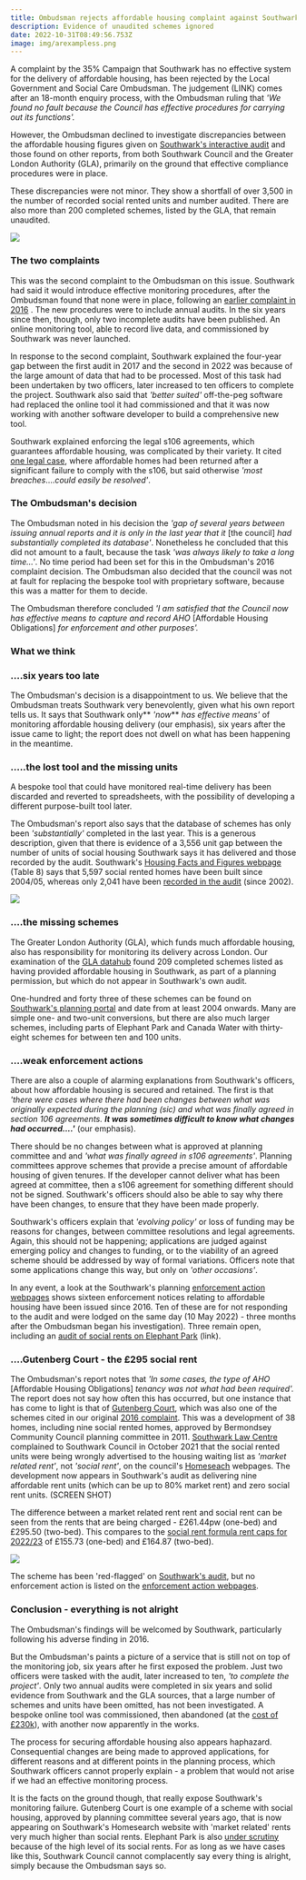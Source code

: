 ```yaml
---
title: Ombudsman rejects affordable housing complaint against Southwark
description: Evidence of unaudited schemes ignored
date: 2022-10-31T08:49:56.753Z
image: img/arexampless.png
---
```

A complaint by the 35% Campaign that Southwark has no effective system for the delivery of affordable housing, has been rejected by the Local Government and Social Care Ombudsman.  The judgement (LINK) comes after an 18-month enquiry process, with the Ombudsman ruling that *'We found no fault because the Council has effective procedures for carrying out its functions'.*

However, the Ombudsman declined to investigate discrepancies between the affordable housing figures given on [Southwark's interactive audit](https://urldefense.com/v3/__https://app.powerbi.com/view?r=eyJrIjoiODIzNTdiMGUtMDAxNS00NGI1LThjY2EtYjBjMWQwYzcxMzQ2IiwidCI6ImNhZjg2Y2IxLThjYTItNDU0NS1hNGRkLWYzNTlkMDM5MGEwOCJ9&pageName=ReportSection__;!!Ou-zFulSALS7ubxZ2oj45Dg!Vqi3bagEzmK7icBcQgGm18ZQk8FHJAYsCVjB_M_V6G6fzAaRhemokxPlAzcnrCU09xxdfdKYI2SsLLc63Oa-DmfMFJGVKA$) and those found on other reports, from both Southwark Council and the Greater London Authority (GLA), primarily on the ground that effective compliance procedures were in place.

These discrepancies were not minor.  They show a shortfall of over 3,500 in the number of recorded social rented units and number audited.  There are also more than 200 completed schemes, listed by the GLA, that remain unaudited.  

![](https://35percent.org/img/2041.png)

### The two complaints

This was the second complaint to the Ombudsman on this issue.  Southwark had said it would introduce effective monitoring procedures, after the Ombudsman found that none were in place, following an [earlier complaint in 2016](https://www.35percent.org/posts/2016-12-12-ombudsman-slams-southwark-for-no-s106-monitoring/) .  The new procedures were to include annual audits.  In the six years since then, though, only two incomplete audits have been published.  An online monitoring tool, able to record live data, and commissioned by Southwark was never launched.

In response to the second complaint, Southwark explained the four-year gap between the first audit in 2017 and the second in 2022 was because of the large amount of data that had to be processed.  Most of this task had been undertaken by two officers, later increased to ten officers to complete the project.  Southwark also said that *'better suited'* off-the-peg software had replaced the online tool it had commissioned and that it was now working with another software developer to build a comprehensive new tool.

Southwark explained enforcing the legal s106 agreements, which guarantees affordable housing, was complicated by their variety.  It cited [one legal case](https://www.35percent.org/posts/2017-06-20-signal-tower-embarrassment-southwark-pays-for-lost-affordable-housing/), where affordable homes had been returned after a significant failure to comply with the s106, but said otherwise *'most breaches*....*could easily be resolved'*. 

### The Ombudsman's decision

The Ombudsman noted in his decision the *'gap of several years between issuing annual reports* *and it is only in the last year that it* \[the council] *had substantially completed its database'*.  Nonetheless he concluded that this did not amount to a fault, because the task *'was always likely to take a long time...'*.   No time period had been set for this in the Ombudsman's 2016 complaint decision.  The Ombudsman also decided that the council was not at fault for replacing the bespoke tool with proprietary software, because this was a matter for them to decide.

The Ombudsman therefore concluded *'I am satisfied that the Council now has effective means to capture and record AHO* \[Affordable Housing Obligations] *for enforcement and other purposes'.*

### What we think

### ....six years too late

The Ombudsman's decision is a disappointment to us.  We believe that the Ombudsman treats Southwark very benevolently, given what his own report tells us.  It says that Southwark only** *'now*** *has effective means'* of monitoring affordable housing delivery (our emphasis), six years after the issue came to light; the report does not dwell on what has been happening in the meantime.  

### .....the lost tool and the missing units

A bespoke tool that could have monitored real-time delivery has been discarded and reverted to spreadsheets, with the possibility of developing a different purpose-built tool later.  

The Ombudsman's report also says that the database of schemes has only been *'substantially'* completed in the last year.  This is a generous description, given that there is evidence of a 3,556 unit gap between the number of units of social housing Southwark says it has delivered  and those recorded by the audit.  Southwark's [Housing Facts and Figures webpage](https://www.southwark.gov.uk/planning-and-building-control/planning-policy-and-transport-policy/monitoring/authority-monitoring-report/housing?chapter=4) (Table 8) says that 5,597 social rented homes have been built since 2004/05, whereas only 2,041 have been [recorded in the audit](https://urldefense.com/v3/__https://app.powerbi.com/view?r=eyJrIjoiODIzNTdiMGUtMDAxNS00NGI1LThjY2EtYjBjMWQwYzcxMzQ2IiwidCI6ImNhZjg2Y2IxLThjYTItNDU0NS1hNGRkLWYzNTlkMDM5MGEwOCJ9&pageName=ReportSection__;!!Ou-zFulSALS7ubxZ2oj45Dg!Vqi3bagEzmK7icBcQgGm18ZQk8FHJAYsCVjB_M_V6G6fzAaRhemokxPlAzcnrCU09xxdfdKYI2SsLLc63Oa-DmfMFJGVKA$)  (since 2002).

![](https://35percent.org/img/screenshot_southwark_housing_facts_figures_table_8_210922_highlight-2-.jpg)

### ....the missing schemes

The Greater London Authority (GLA), which funds much affordable housing, also has responsibility for monitoring its delivery across London.  Our examination of the [GLA datahub](https://public.tableau.com/app/profile/glaintelligence/viz/PlanningLondonDatahub-Dashboard/MainDashboard) found 209 completed schemes listed as having provided affordable housing in Southwark, as part of a planning permission, but which do not appear in Southwark's own audit.  

One-hundred and forty three of these schemes can be found on [Southwark's planning portal](https://www.southwark.gov.uk/planning-and-building-control/planning-applications/planning-register-search-view-and-comment-on-planning-applications) and date from at least 2004 onwards.  Many are simple one- and two-unit conversions, but there are also much larger schemes, including parts of Elephant Park and Canada Water with thirty-eight schemes for between ten and 100 units.

### ....weak enforcement actions

There are also a couple of alarming explanations from Southwark's officers, about how affordable housing is secured and retained.  The first is that *'there were cases where there had been changes between what was originally expected during the planning (sic) and what was finally agreed in section 106 agreements. **It was sometimes difficult to know what changes had occurred....'*** (our emphasis).

There should be no changes between what is approved at planning committee and  and *'what was finally agreed in s106 agreements'*.  Planning committees approve schemes that provide a precise amount of affordable housing of given tenures. If the developer cannot deliver what has been agreed at committee, then a s106 agreement for something different should not be signed.  Southwark's officers should also be able to say why there have been changes, to ensure that they have been made properly.

Southwark's officers explain that *'evolving policy'* or loss of funding may be reasons for changes, between committee resolutions and legal agreements.  Again, this should not be happening; applications are judged against emerging policy and changes to funding, or to the viability of an agreed scheme should be addressed by way of formal variations.  Officers note that some applications change this way, but only on *'other occasions'*.

In any event, a look at the Southwark's planning [enforcement action webpages](https://planning.southwark.gov.uk/online-applications/search.do?action=simple&searchType=Enforcement) shows sixteen enforcement notices relating to affordable housing have been issued since 2016.  Ten of these are for not responding to the audit and were lodged on the same day (10 May 2022) - three months after the Ombudsman began his investigation).  Three remain open, including an [audit of social rents on Elephant Park](https://southwarknews.co.uk/news/housing/fears-raised-that-100-elephant-park-social-rent-properties-are-charging-tenants-incorrectly/) (link).

### ....Gutenberg Court - the £295 social rent

The Ombudsman's report notes that *'In some cases, the type of AHO* \[Affordable Housing Obligations] *tenancy was not what had been required'.*  The report does not say how often this has occurred, but one instance that has come to light is that of [Gutenberg Court](https://planning.southwark.gov.uk/online-applications/applicationDetails.do?keyVal=ZZZV1QKBWR443&activeTab=summary), which was also one of the schemes cited in our original [2016 complaint](https://www.35percent.org/img/ccomplaint15Dec2016.pdf).  This was a development of 38 homes, including nine social rented homes, approved by Bermondsey Community Council planning committee in 2011.  [Southwark Law Centre](https://www.southwarklawcentre.org.uk/) complained to Southwark Council in October 2021 that the social rented units were being wrongly  advertised to the housing waiting list as *'market related rent'*, not *'social rent'*, on the council's [Homeseach](https://www.southwarkhomesearch.org.uk/) webpages.  The development now appears in Southwark's audit as delivering nine affordable rent units (which can be up to 80% market rent) and zero social rent units. (SCREEN SHOT)

The difference between a market related rent rent and social rent can be seen from the rents that are being charged - £261.44pw (one-bed) and £295.50 (two-bed).  This compares to the [social rent formula rent caps for 2022/23](https://www.gov.uk/government/publications/rent-standard/limit-on-annual-rent-increases-2022-23-from-april-2022#rent-caps) of £155.73 (one-bed) and £164.87 (two-bed). 

![](https://35percent.org/img/limit_on_annual_rent_increases_202223_from_april_2022_govuk__google_chrome-08_11_2022_14_15_45-2-1-.png)

The scheme has been 'red-flagged' on [Southwark's audit](https://urldefense.com/v3/__https://app.powerbi.com/view?r=eyJrIjoiODIzNTdiMGUtMDAxNS00NGI1LThjY2EtYjBjMWQwYzcxMzQ2IiwidCI6ImNhZjg2Y2IxLThjYTItNDU0NS1hNGRkLWYzNTlkMDM5MGEwOCJ9&pageName=ReportSection__;!!Ou-zFulSALS7ubxZ2oj45Dg!Vqi3bagEzmK7icBcQgGm18ZQk8FHJAYsCVjB_M_V6G6fzAaRhemokxPlAzcnrCU09xxdfdKYI2SsLLc63Oa-DmfMFJGVKA$), but no enforcement action is listed on the [enforcement action webpages](https://planning.southwark.gov.uk/online-applications/search.do?action=simple&searchType=Enforcement).

### Conclusion - everything is not alright

The Ombudsman's findings will be welcomed by Southwark, particularly following his adverse finding in 2016. 

But the Ombudsman's paints a picture of a service that is still not on top of the monitoring job, six years after he first exposed the problem.  Just two officers were tasked with the audit, later increased to ten, *'to complete the project'*. Only two annual audits were completed in six years and solid evidence from Southwark and the GLA sources, that a large number of schemes and units have been omitted, has not been investigated.  A bespoke online tool was commissioned, then abandoned (at the [cost of £230k](https://www.whatdotheyknow.com/request/748870/response/1849828/attach/3/210805%202021%20January%20JR%20to%20SB%20Redacted%20FOI%202560592%20Redacted.pdf)), with another now apparently in the works.  

The process for securing affordable housing also appears haphazard.  Consequential changes are being made to approved applications, for different reasons and at different points in the planning process, which Southwark officers cannot properly explain - a problem that would not arise if we had an effective monitoring process. 

It is the facts on the ground though, that really expose Southwark's monitoring failure.  Gutenberg Court is one example of a scheme with social housing, approved by planning committee several years ago, that is now appearing on Southwark's Homesearch website with 'market related' rents very much higher than social rents.  Elephant Park is also [under scrutiny](https://www.35percent.org/posts/2022-10-03-elephant-park-the-final-squeeze/#are-the-social-rents-on-elephant-park-really-social-rent?) because of the high level of its social rents.  For as long as we have cases like this, Southwark Council cannot complacently say every thing is alright, simply because the Ombudsman says so.
